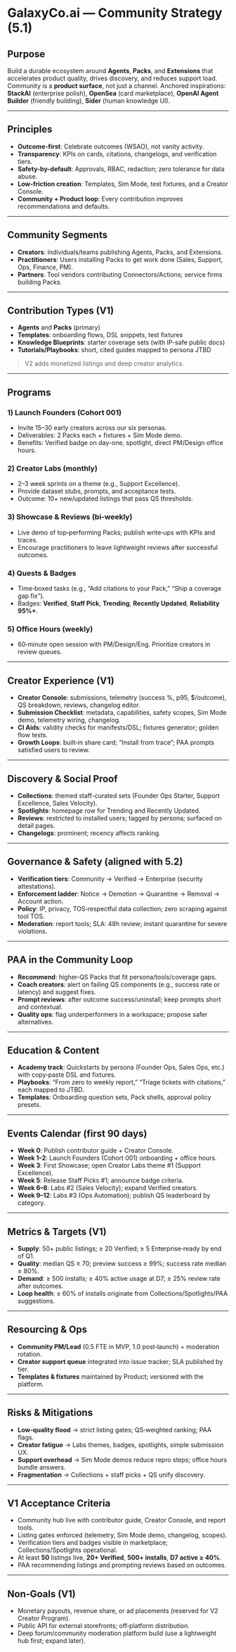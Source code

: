 # GalaxyCo.ai — Community Strategy (5.1)

## Purpose
Build a durable ecosystem around **Agents**, **Packs**, and **Extensions** that accelerates product quality, drives discovery, and reduces support load. Community is a **product surface**, not just a channel. Anchored inspirations: **StackAI** (enterprise polish), **OpenSea** (card marketplace), **OpenAI Agent Builder** (friendly building), **Sider** (human knowledge UI).

---

## Principles
- **Outcome-first**: Celebrate outcomes (WSAO), not vanity activity.
- **Transparency**: KPIs on cards, citations, changelogs, and verification tiers.
- **Safety-by-default**: Approvals, RBAC, redaction; zero tolerance for data abuse.
- **Low-friction creation**: Templates, Sim Mode, test fixtures, and a Creator Console.
- **Community + Product loop**: Every contribution improves recommendations and defaults.

---

## Community Segments
- **Creators**: Individuals/teams publishing Agents, Packs, and Extensions.
- **Practitioners**: Users installing Packs to get work done (Sales, Support, Ops, Finance, PM).
- **Partners**: Tool vendors contributing Connectors/Actions; service firms building Packs.

---

## Contribution Types (V1)
- **Agents** and **Packs** (primary)
- **Templates**: onboarding flows, DSL snippets, test fixtures
- **Knowledge Blueprints**: starter coverage sets (with IP-safe public docs)
- **Tutorials/Playbooks**: short, cited guides mapped to persona JTBD

> V2 adds monetized listings and deep creator analytics.

---

## Programs
### 1) **Launch Founders (Cohort 001)**
- Invite 15–30 early creators across our six personas.
- Deliverables: 2 Packs each + fixtures + Sim Mode demo.
- Benefits: Verified badge on day-one, spotlight, direct PM/Design office hours.

### 2) **Creator Labs** (monthly)
- 2–3 week sprints on a theme (e.g., Support Excellence).
- Provide dataset stubs, prompts, and acceptance tests.
- Outcome: 10+ new/updated listings that pass QS thresholds.

### 3) **Showcase & Reviews** (bi‑weekly)
- Live demo of top‑performing Packs; publish write‑ups with KPIs and traces.
- Encourage practitioners to leave lightweight reviews after successful outcomes.

### 4) **Quests & Badges**
- Time‑boxed tasks (e.g., “Add citations to your Pack,” “Ship a coverage gap fix”).
- Badges: **Verified**, **Staff Pick**, **Trending**, **Recently Updated**, **Reliability 95%+**.

### 5) **Office Hours** (weekly)
- 60‑minute open session with PM/Design/Eng. Prioritize creators in review queues.

---

## Creator Experience (V1)
- **Creator Console**: submissions, telemetry (success %, p95, $/outcome), QS breakdown, reviews, changelog editor.
- **Submission Checklist**: metadata, capabilities, safety scopes, Sim Mode demo, telemetry wiring, changelog.
- **CI Aids**: validity checks for manifests/DSL; fixtures generator; golden flow tests.
- **Growth Loops**: built‑in share card; “Install from trace”; PAA prompts satisfied users to review.

---

## Discovery & Social Proof
- **Collections**: themed staff-curated sets (Founder Ops Starter, Support Excellence, Sales Velocity).
- **Spotlights**: homepage row for Trending and Recently Updated.
- **Reviews**: restricted to installed users; tagged by persona; surfaced on detail pages.
- **Changelogs**: prominent; recency affects ranking.

---

## Governance & Safety (aligned with 5.2)
- **Verification tiers**: Community → Verified → Enterprise (security attestations).
- **Enforcement ladder**: Notice → Demotion → Quarantine → Removal → Account action.
- **Policy**: IP, privacy, TOS‑respectful data collection; zero scraping against tool TOS.
- **Moderation**: report tools; SLA: 48h review; instant quarantine for severe violations.

---

## PAA in the Community Loop
- **Recommend**: higher‑QS Packs that fit persona/tools/coverage gaps.
- **Coach creators**: alert on failing QS components (e.g., success rate or latency) and suggest fixes.
- **Prompt reviews**: after outcome success/uninstall; keep prompts short and contextual.
- **Quality ops**: flag underperformers in a workspace; propose safer alternatives.

---

## Education & Content
- **Academy track**: Quickstarts by persona (Founder Ops, Sales Ops, etc.) with copy‑paste DSL and fixtures.
- **Playbooks**: “From zero to weekly report,” “Triage tickets with citations,” each mapped to JTBD.
- **Templates**: Onboarding question sets, Pack shells, approval policy presets.

---

## Events Calendar (first 90 days)
- **Week 0**: Publish contributor guide + Creator Console.
- **Week 1–2**: Launch Founders (Cohort 001) onboarding + office hours.
- **Week 3**: First Showcase; open Creator Labs theme #1 (Support Excellence).
- **Week 5**: Release Staff Picks #1; announce badge criteria.
- **Week 6–8**: Labs #2 (Sales Velocity); expand Verified creators.
- **Week 9–12**: Labs #3 (Ops Automation); publish QS leaderboard by category.

---

## Metrics & Targets (V1)
- **Supply**: 50+ public listings; ≥ 20 Verified; ≥ 5 Enterprise‑ready by end of Q1.
- **Quality**: median QS ≥ 70; preview success ≥ 99%; success rate median ≥ 80%.
- **Demand**: ≥ 500 installs; ≥ 40% active usage at D7; ≥ 25% review rate after outcomes.
- **Loop health**: ≥ 60% of installs originate from Collections/Spotlights/PAA suggestions.

---

## Resourcing & Ops
- **Community PM/Lead** (0.5 FTE in MVP, 1.0 post‑launch) + moderation rotation.
- **Creator support queue** integrated into issue tracker; SLA published by tier.
- **Templates & fixtures** maintained by Product; versioned with the platform.

---

## Risks & Mitigations
- **Low‑quality flood** → strict listing gates; QS‑weighted ranking; PAA flags.
- **Creator fatigue** → Labs themes, badges, spotlights, simple submission UX.
- **Support overhead** → Sim Mode demos reduce repro steps; office hours bundle answers.
- **Fragmentation** → Collections + staff picks + QS unify discovery.

---

## V1 Acceptance Criteria
- Community hub live with contributor guide, Creator Console, and report tools.
- Listing gates enforced (telemetry, Sim Mode demo, changelog, scopes).
- Verification tiers and badges visible in marketplace; Collections/Spotlights operational.
- At least **50** listings live, **20+ Verified**, **500+ installs**, **D7 active ≥ 40%**.
- PAA recommending listings and prompting reviews based on outcomes.

---

## Non‑Goals (V1)
- Monetary payouts, revenue share, or ad placements (reserved for V2 Creator Program).
- Public API for external storefronts; off‑platform distribution.
- Deep forum/community moderation platform build (use a lightweight hub first; expand later).